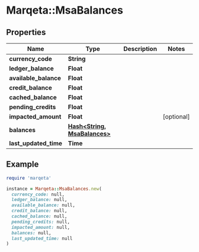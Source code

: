 # Marqeta::MsaBalances

## Properties

| Name | Type | Description | Notes |
| ---- | ---- | ----------- | ----- |
| **currency_code** | **String** |  |  |
| **ledger_balance** | **Float** |  |  |
| **available_balance** | **Float** |  |  |
| **credit_balance** | **Float** |  |  |
| **cached_balance** | **Float** |  |  |
| **pending_credits** | **Float** |  |  |
| **impacted_amount** | **Float** |  | [optional] |
| **balances** | [**Hash&lt;String, MsaBalances&gt;**](MsaBalances.md) |  |  |
| **last_updated_time** | **Time** |  |  |

## Example

```ruby
require 'marqeta'

instance = Marqeta::MsaBalances.new(
  currency_code: null,
  ledger_balance: null,
  available_balance: null,
  credit_balance: null,
  cached_balance: null,
  pending_credits: null,
  impacted_amount: null,
  balances: null,
  last_updated_time: null
)
```

